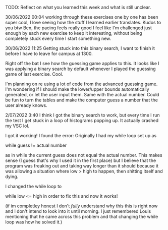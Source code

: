 TODO: Reflect on what you learned this week and what is still unclear.

30/06/2022 00:04 working through these exercises one by one has been super cool, I love seeing how the stuff I learned earlier translates. Kudos to you btw Ben, the pacing feels really good I feel like I'm challenged just enough by each new exercise to keep it interesting, without being completely stuck every time I start something new.

30/06/2022 11:25 Getting stuck into this binary search, I want to finish it before I have to leave for campus at 1300.

Right off the bat I see how the guessing game applies to this. It looks like I was applying a binary search by default whenever I played the guessing game of last exercise. Cool.

I'm planning on re using a lot of code from the advanced guessing game. I'm wondering if I should make the lower/upper bounds automatically generated, or let the user input them. Same with the actual number. Could be fun to turn the tables and make the computer guess a number that the user already knows.

2/07/2022 3:40 I think I got the binary search to work, but every time I run the test I get stuck in a loop of histograms popping up. It actually crashed my VSC lol.

I got it working! I found the error: Originally I had my while loop set up as

while guess != actual number

as in while the current guess does not equal the actual number. This makes sense (I guess that's why I used it in the first place) but I believe that the program was freaking out and taking way longer than it should because it was allowing a situation where low > high to happen, then shitting itself and dying.

I changed the while loop to

while low <= high in order to fix this and now it works!

(if im completley honest I don't *fully* understand why this this is right now and I don't intend to look into it until morning. I just remembered Louis mentioning that he came across this problem and that changing the while loop was how he solved it.)